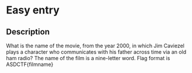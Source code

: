 # Easy entry

## Description

What is the name of the movie, from the year 2000, in which Jim Caviezel plays a character who communicates with his father across time via an old ham radio?
The name of the film is a nine-letter word.
Flag format is ASDCTF{filmname}

